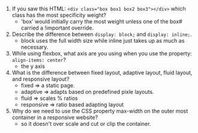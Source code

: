 1. If you saw this HTML: `<div class="box box1 box2 box3"></div>` which class has the most specificity weight?
    - 'box' would initially carry the most weight unless one of the box# carried a !important override. 
2. Describe the difference between `display: block;` and `display: inline;`.
    - block uses the full width size while inline just takes up as much as necessary.
3. While using flexbox, what axis are you using when you use the property: `align-items: center`?
    - the y axis
4. What is the difference between fixed layout, adaptive layout, fluid layout, and responsive layout?
    - fixed => a static page.
    - adaptive => adapts based on predefined pixle layouts.
    - fluid => scales % ratios
    - responsive => ratio based adapting layout
5. Why do we need to use the CSS property max-width on the outer most container in a responsive website?
    - so it doesn't over scale and cut or clip the container.